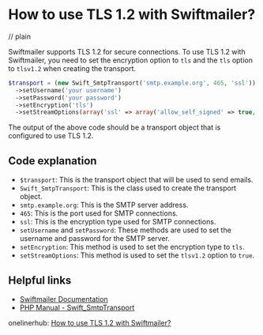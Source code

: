 # How to use TLS 1.2 with Swiftmailer?
// plain

Swiftmailer supports TLS 1.2 for secure connections. To use TLS 1.2 with Swiftmailer, you need to set the encryption option to `tls` and the `tls` option to `tlsv1.2` when creating the transport.

```php
$transport = (new Swift_SmtpTransport('smtp.example.org', 465, 'ssl'))
  ->setUsername('your username')
  ->setPassword('your password')
  ->setEncryption('tls')
  ->setStreamOptions(array('ssl' => array('allow_self_signed' => true, 'verify_peer_name' => false, 'verify_peer' => false, 'tlsv1.2' => true)));
```

The output of the above code should be a transport object that is configured to use TLS 1.2.

## Code explanation


- `$transport`: This is the transport object that will be used to send emails.
- `Swift_SmtpTransport`: This is the class used to create the transport object.
- `smtp.example.org`: This is the SMTP server address.
- `465`: This is the port used for SMTP connections.
- `ssl`: This is the encryption type used for SMTP connections.
- `setUsername` and `setPassword`: These methods are used to set the username and password for the SMTP server.
- `setEncryption`: This method is used to set the encryption type to `tls`.
- `setStreamOptions`: This method is used to set the `tlsv1.2` option to `true`.

## Helpful links

- [Swiftmailer Documentation](https://swiftmailer.symfony.com/docs/introduction.html)
- [PHP Manual - Swift_SmtpTransport](https://www.php.net/manual/en/class.swift-smtptransport.php)

onelinerhub: [How to use TLS 1.2 with Swiftmailer?](https://onelinerhub.com/php-swiftmailer/how-to-use-tls-1.2-with-swiftmailer)